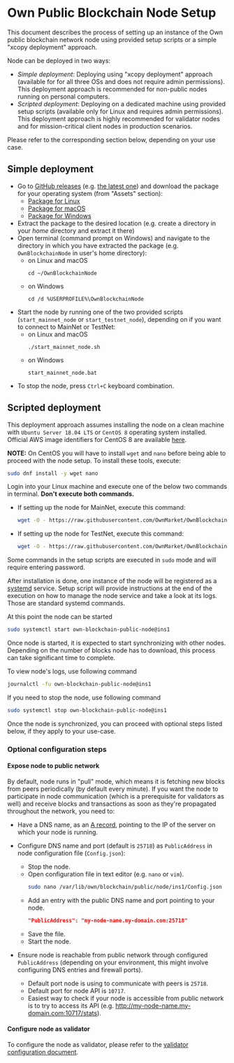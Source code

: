 # Own Public Blockchain Node Setup

This document describes the process of setting up an instance of the Own public blockchain network node using provided setup scripts or a simple "xcopy deployment" approach.

Node can be deployed in two ways:

- _Simple deployment_: Deploying using "xcopy deployment" approach (available for for all three OSs and does not require admin permissions). This deployment approach is recommended for non-public nodes running on personal computers.
- _Scripted deployment_: Deploying on a dedicated machine using provided setup scripts (available only for Linux and requires admin permissions). This deployment approach is highly recommended for validator nodes and for mission-critical client nodes in production scenarios.

Please refer to the corresponding section below, depending on your use case.


## Simple deployment

- Go to [GitHub releases](https://github.com/OwnMarket/OwnBlockchain/releases) (e.g. [the latest one](https://github.com/OwnMarket/OwnBlockchain/releases/latest)) and download the package for your operating system (from "Assets" section):
    - [Package for Linux](https://github.com/OwnMarket/OwnBlockchain/releases/latest/download/OwnPublicBlockchainNode_linux-x64.tar.gz)
    - [Package for macOS](https://github.com/OwnMarket/OwnBlockchain/releases/latest/download/OwnPublicBlockchainNode_osx-x64.tar.gz)
    - [Package for Windows](https://github.com/OwnMarket/OwnBlockchain/releases/latest/download/OwnPublicBlockchainNode_win-x64.zip)
- Extract the package to the desired location (e.g. create a directory in your _home_ directory and extract it there)
- Open terminal (command prompt on Windows) and navigate to the directory in which you have extracted the package (e.g. `OwnBlockchainNode` in user's home directory):
    - on Linux and macOS
        ```
        cd ~/OwnBlockchainNode
        ```
    - on Windows
        ```
        cd /d %USERPROFILE%\OwnBlockchainNode
        ```
- Start the node by running one of the two provided scripts (`start_mainnet_node` or `start_testnet_node`), depending on if you want to connect to MainNet or TestNet:
    - on Linux and macOS
        ```
        ./start_mainnet_node.sh
        ```
    - on Windows
        ```
        start_mainnet_node.bat
        ```
- To stop the node, press `Ctrl+C` keyboard combination.


## Scripted deployment

This deployment approach assumes installing the node on a clean machine with `Ubuntu Server 18.04 LTS` or `CentOS 8` operating system installed. Official AWS image identifiers for CentOS 8 are available [here](https://wiki.centos.org/Cloud/AWS).

**NOTE:** On CentOS you will have to install `wget` and `nano` before being able to proceed with the node setup. To install these tools, execute:

```bash
sudo dnf install -y wget nano
```

Login into your Linux machine and execute one of the below two commands in terminal. **Don't execute both commands.**

- If setting up the node for MainNet, execute this command:
    ```bash
    wget -O - https://raw.githubusercontent.com/OwnMarket/OwnBlockchain/master/Docs/Nodes/setup_linux_node.sh | bash
    ```

- If setting up the node for TestNet, execute this command:
    ```bash
    wget -O - https://raw.githubusercontent.com/OwnMarket/OwnBlockchain/master/Docs/Nodes/setup_linux_node_on_testnet.sh | bash
    ```

Some commands in the setup scripts are executed in `sudo` mode and will require entering password.

After installation is done, one instance of the node will be registered as a [systemd](https://en.wikipedia.org/wiki/Systemd) service. Setup script will provide instructions at the end of the execution on how to manage the node service and take a look at its logs. Those are standard systemd commands.

At this point the node can be started

```bash
sudo systemctl start own-blockchain-public-node@ins1
```

Once node is started, it is expected to start synchronizing with other nodes. Depending on the number of blocks node has to download, this process can take significant time to complete.

To view node's logs, use following command

```bash
journalctl -fu own-blockchain-public-node@ins1
```

If you need to stop the node, use following command

```bash
sudo systemctl stop own-blockchain-public-node@ins1
```

Once the node is synchronized, you can proceed with optional steps listed below, if they apply to your use-case.


### Optional configuration steps

#### Expose node to public network

By default, node runs in "pull" mode, which means it is fetching new blocks from peers periodically (by default every minute). If you want the node to participate in node communication (which is a prerequisite for validators as well) and receive blocks and transactions as soon as they're propagated throughout the network, you need to:

- Have a DNS name, as an [A record](https://en.wikipedia.org/wiki/List_of_DNS_record_types), pointing to the IP of the server on which your node is running.

- Configure DNS name and port (default is `25718`) as `PublicAddress` in node configuration file (`Config.json`):
    - Stop the node.
    - Open configuration file in text editor (e.g. `nano` or `vim`).
        ```bash
        sudo nano /var/lib/own/blockchain/public/node/ins1/Config.json
        ```
    - Add an entry with the public DNS name and port pointing to your node.
        ```json
        "PublicAddress": "my-node-name.my-domain.com:25718"
        ```
    - Save the file.
    - Start the node.

- Ensure node is reachable from public network through configured `PublicAddress` (depending on your environment, this might involve configuring DNS entries and firewall ports).
    - Default port node is using to communicate with peers is `25718`.
    - Default port for node API is `10717`.
    - Easiest way to check if your node is accessible from public network is to try to access its API (e.g. http://my-node-name.my-domain.com:10717/stats).

#### Configure node as validator

To configure the node as validator, please refer to the [validator configuration document](ValidatorConfiguration.md).
